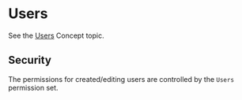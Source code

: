 # Users

See the [Users](../concepts/users.md) Concept topic.

## Security
The permissions for created/editing users are controlled by the `Users` permission set.